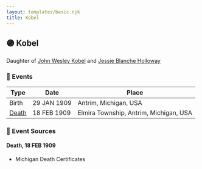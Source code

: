 ```yaml
---
layout: templates/basic.njk
title: Kobel
---
```

## 🟣 Kobel

Daughter of [John Wesley Kobel](/people/2/24649136) and [Jessie Blanche Holloway](/people/2/29242864)

### 📆 Events

Type | Date | Place
------ | ------ | ------
Birth | 29 JAN 1909 | Antrim, Michigan, USA
[Death](#event-dad6facd-8ff1-4ea4-86da-86312f4b2a07) | 18 FEB 1909 | Elmira Township, Antrim, Michigan, USA

### 📰 Event Sources

#### <a id="event-dad6facd-8ff1-4ea4-86da-86312f4b2a07"></a> Death, 18 FEB 1909
* Michigan Death Certificates
